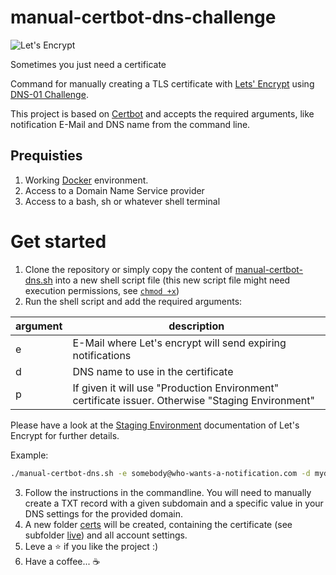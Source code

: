 # manual-certbot-dns-challenge
![Let's Encrypt](https://letsencrypt.org/images/letsencrypt-logo-horizontal.svg)

Sometimes you just need a certificate

Command for manually creating a TLS certificate with [Lets' Encrypt](https://letsencrypt.org) using [DNS-01 Challenge](https://letsencrypt.org/docs/challenge-types/#dns-01-challenge).

This project is based on [Certbot](https://hub.docker.com/r/certbot/certbot/) and accepts the required arguments, like notification E-Mail and DNS name from the command line.

## Prequisties
1. Working [Docker](https://docs.docker.com/get-docker/) environment.
2. Access to a Domain Name Service provider
3. Access to a bash, sh or whatever shell terminal

# Get started
1. Clone the repository or simply copy the content of [manual-certbot-dns.sh](./manual-certbot-dns.sh) into a new shell script file (this new script file might need execution permissions, see [```chmod +x```](https://en.wikipedia.org/wiki/Chmod))
2. Run the shell script and add the required arguments:  

| argument | description                                                  |  
|--------- | ------------------------------------------------------------ |  
| e        | E-Mail where Let's encrypt will send expiring notifications  |  
| d        | DNS name to use in the certificate                           |  
| p        | If given it will use "Production Environment" certificate issuer. Otherwise "Staging Environment" |  

Please have a look at the [Staging Environment](https://letsencrypt.org/docs/staging-environment/) documentation of Let's Encrypt for further details.

Example:

```sh
./manual-certbot-dns.sh -e somebody@who-wants-a-notification.com -d mydomain.example.com -p
```
3. Follow the instructions in the commandline. You will need to manually create a TXT record with a given subdomain and a specific value in your DNS settings for the provided domain.
4. A new folder [certs](./certs/) will be created, containing the certificate (see subfolder [live](./certs/live/)) and all account settings.
5. Leve a ⭐️ if you like the project :)
6. Have a coffee... ☕️

